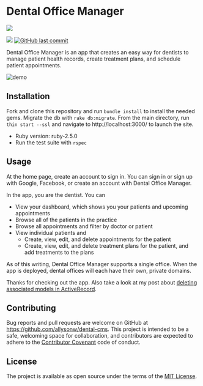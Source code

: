 # Dental Office Manager

![](http://forthebadge.com/images/badges/made-with-ruby.svg)

![](https://img.shields.io/badge/Released-Apr--2018-ff69b4.svg?style=flat-square)
[![GitHub last commit](https://img.shields.io/github/last-commit/allysonw/snippet-manager.svg?style=flat-square)]()

Dental Office Manager is an app that creates an easy way for dentists to manage patient health records, create treatment plans, and schedule patient appointments.

![demo](https://media.giphy.com/media/9rjU0XID0jjXumbcpN/giphy.gif)

## Installation
Fork and clone this repository and run `bundle install` to install the needed gems. Migrate the db with `rake db:migrate`. From the main directory, run `thin start --ssl` and navigate to http://localhost:3000/ to launch the site.

* Ruby version: ruby-2.5.0
* Run the test suite with `rspec`

## Usage
At the home page, create an account to sign in. You can sign in or sign up with Google, Facebook, or create an account with Dental Office Manager.

In the app, you are the dentist. You can
* View your dashboard, which shows you your patients and upcoming appointments
* Browse all of the patients in the practice
* Browse all appointments and filter by doctor or patient
* View individual patients and
  * Create, view, edit, and delete appointments for the patient
  * Create, view, edit, and delete treatment plans for the patient, and add treatments to the plans

As of this writing, Dental Office Manager supports a single office. When the app is deployed, dental offices will each have their own, private domains.

Thanks for checking out the app. Also take a look at my post about [deleting associated models in ActiveRecord](https://allysonw.github.io/activerecord_associations_and_dependent_destroy).

## Contributing

Bug reports and pull requests are welcome on GitHub at https://github.com/allysonw/dental-cms. This project is intended to be a safe, welcoming space for collaboration, and contributors are expected to adhere to the [Contributor Covenant](http://contributor-covenant.org) code of conduct.

## License

The project is available as open source under the terms of the [MIT License](https://opensource.org/licenses/MIT).

